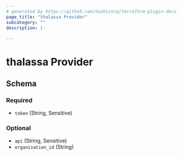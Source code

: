 ```yaml
---
# generated by https://github.com/hashicorp/terraform-plugin-docs
page_title: "thalassa Provider"
subcategory: ""
description: |-
  
---
```


# thalassa Provider





<!-- schema generated by tfplugindocs -->
## Schema

### Required

- `token` (String, Sensitive)

### Optional

- `api` (String, Sensitive)
- `organisation_id` (String)
